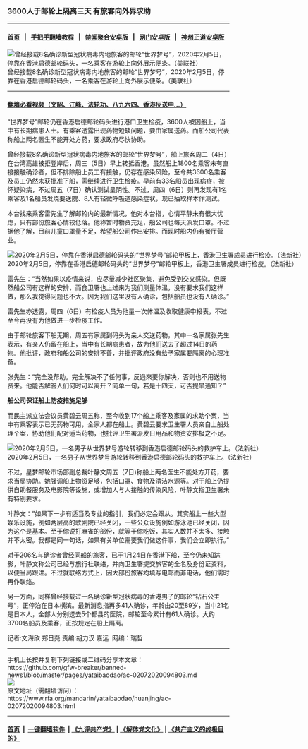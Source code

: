 ### 3600人于邮轮上隔离三天	有旅客向外界求助
------------------------

#### [首页](https://github.com/gfw-breaker/banned-news1/blob/master/README.md) &nbsp;&nbsp;|&nbsp;&nbsp; [手把手翻墙教程](https://github.com/gfw-breaker/guides/wiki) &nbsp;&nbsp;|&nbsp;&nbsp; [禁闻聚合安卓版](https://github.com/gfw-breaker/bn-android) &nbsp;&nbsp;|&nbsp;&nbsp; [网门安卓版](https://github.com/oGate2/oGate) &nbsp;&nbsp;|&nbsp;&nbsp; [神州正道安卓版](https://github.com/SzzdOgate/update) 



<div id="headerimg">
 <img alt="曾经接载8名确诊新型冠状病毒内地旅客的邮轮“世界梦号”，2020年2月5日，停靠在香港启德邮轮码头，一名乘客在游轮上向外展示便条。（美联社）
" src="https://www.rfa.org/mandarin/yataibaodao/huanjing/ac-02072020094803.html/AP_20038176017996.jpg/@@images/e00f9302-b038-462b-88b0-6c7d4ba4945b.jpeg" title="曾经接载8名确诊新型冠状病毒内地旅客的邮轮“世界梦号”，2020年2月5日，停靠在香港启德邮轮码头，一名乘客在游轮上向外展示便条。（美联社）
"/>
 <div id="headerimgcontents">
  <div id="headerimgcaption">
   <span>
    曾经接载8名确诊新型冠状病毒内地旅客的邮轮“世界梦号”，2020年2月5日，停靠在香港启德邮轮码头，一名乘客在游轮上向外展示便条。（美联社）
   </span>
   <!-- zoomattribute -->
  </div>
  <!-- headerimgcaption -->
 </div>
 <!-- headerimagecontents -->
</div>

<hr/>


#### [翻墙必看视频（文昭、江峰、法轮功、八九六四、香港反送中...）](https://github.com/gfw-breaker/banned-news1/blob/master/pages/link3.md)

<div id="storytext">
 <div>
  <div class="slot_header">
  </div>
 </div>
 <p>
 </p>
 <p>
  “世界梦号”邮轮仍在香港启德邮轮码头进行港口卫生检疫，3600人被困船上，当中有长期病患人士。有乘客透露出现药物短缺问题，要由家属送药。而船公司代表称船上两名医生不能开处方药，要求政府尽快协助。
 </p>
 <p>
  曾经接载8名确诊新型冠状病毒内地旅客的邮轮“世界梦号”，船上旅客周二（4日）在台湾高雄被拒登岸后，周三（5日）早上转抵香港。虽然船上1800名乘客未有直接接触确诊者，但不排除船上员工有接触，仍存在感染风险，至今共3600名乘客及员工仍然未获批准下船，需继续进行卫生检疫。早前有33名船员出现病症，被怀疑染病，不过周五（7日）确认测试呈阴性。不过，周四（6日）则再发现有1名乘客及1名船员发烧要送院、8人有轻微呼吸道感染症状，现已抽取样本作测试。
 </p>
 <p>
 </p>
 <p>
 </p>
 <p>
  本台找来乘客雷先生了解邮轮内的最新情况，他对本台指，心情平静未有很大忧虑，只有部份旅客心情较低落。他称暂时物资充足，船公司也每天派发口罩。不过据他了解，目前儿童口罩量不足，希望船公司作出安排。而现时船内仍有餐厅营业。
 </p>
 <p>
 </p>
 <p>
  <div class="image-inline captioned" style="width:1500px;">
   <div style="width:1500px;">
    <img alt="2020年2月5日，停靠在香港启德邮轮码头的“世界梦号”邮轮甲板上，香港卫生署成员进行检疫。（法新社）" src="https://www.rfa.org/mandarin/yataibaodao/huanjing/ac-02072020094803.html/000_1OP6VY.jpg" title="2020年2月5日，停靠在香港启德邮轮码头的“世界梦号”邮轮甲板上，香港卫生署成员进行检疫。（法新社）"/>
   </div>
   <div class="image-caption">
    <span style="width:1500px;">
     2020年2月5日，停靠在香港启德邮轮码头的“世界梦号”邮轮甲板上，香港卫生署成员进行检疫。（法新社）
    </span>
    <span class="copyright">
    </span>
   </div>
  </div>
 </p>
 <p>
  雷先生：“当然如果以疫情来说，应尽量减少社区聚集，避免受到交叉感染。但既然船公司有这样的安排，而食卫署也上过来为我们测量体温，没有要求我们这样做，那么我觉得问题也不大。因为我们这里没有人确诊，包括船员也没有人确诊。”
 </p>
 <p>
  雷先生亦透露，周四（6日）有检疫人员为他量一次体温及收取健康申报表，不过至今再没有为他做进一步检疫工作。
 </p>
 <p>
  由于邮轮旅客下船无期，周五有家属到码头为亲人交送药物，其中一名家属张先生表示，有亲人仍留在船上，当中有长期病患者，故为他们送去了超过14日的药物。他批评，政府和船公司的安排不善，并批评政府没有给予家属要隔离的心理准备。
 </p>
 <p>
  张先生：“完全没帮助。完全解决不了任何事，反過來要你解决，否则也不用送物资来。他能否解答人们何时可以离开？简单一句，若是十四天，可否提早通知？”
 </p>
 <p>
  <b>
  </b>
 </p>
 <p>
  <b>
   船公司保证船上防疫措施足够
  </b>
 </p>
 <p>
  而民主派立法会议员黄碧云周五称，至今收到17个船上乘客及家属的求助个案，当中有乘客表示已无药物可用，全家人都在船上。黄碧云要求卫生署人员亲自上船处理个案，协助他们配对适当药物，也批评卫生署派发日用品和物资安排极之不足。
 </p>
 <p>
 </p>
 <p>
  <div class="image-inline captioned" style="width:1500px;">
   <div style="width:1500px;">
    <img alt="2020年2月5日，一名男子从世界梦号游轮转移到香港启德邮轮码头的救护车上。（法新社）" src="https://www.rfa.org/mandarin/yataibaodao/huanjing/al-02052020090341.html/000_1OP774.jpg" title="2020年2月5日，一名男子从世界梦号游轮转移到香港启德邮轮码头的救护车上。（法新社）"/>
   </div>
   <div class="image-caption">
    <span style="width:1500px;">
     2020年2月5日，一名男子从世界梦号游轮转移到香港启德邮轮码头的救护车上。（法新社）
    </span>
    <span class="copyright">
    </span>
   </div>
  </div>
 </p>
 <p>
  不过，星梦邮轮市场部副总裁叶静文周五（7日)称船上两名医生不能处方开药，要求当局协助。她强调船上物资足够，包括口罩、食物及清洁水源等。对于船上仍提供自助餐服务及电影院等设施，或增加人与人接触的传染风险，叶静文指卫生署未有特别要求。
 </p>
 <p>
  叶静文：”如果下一步有适当及专业的指引，我们必定会跟从。其实船上一些大型娱乐设施，例如两层高的歌剧院已经关闭，一些公众设施例如游泳池已经关闭，因为这个是基本。至于你说打麻雀的部份，就等于你吃饭，其实人数并不太多、接触并不太密。我都是同一句话，如果有关单位需要我们做这件事，我们会立即执行。”
 </p>
 <p>
  对于206名与确诊者曾经同船的旅客，已于1月24日在香港下船，至今仍未知踪影，叶静文称公司已经与旅行社联络，并向卫生署提交旅客的全名及身份证资料，以便当局跟进。不过就联络方式上，因大部份旅客均填写电邮而非电话，他们需时再作联络。
 </p>
 <p>
  另一方面，同样曾经接载过一名确诊新型冠状病毒的香港男子的邮轮“钻石公主号“，正停泊在日本横滨。最新消息指再多41人确诊，年龄由20至89岁，当中21名是日本人，全部人分别送去5个都县的医院，邮轮至今累计有61人确诊。大约3700名船员及乘客，正按规定在船上隔离。
 </p>
 <p>
 </p>
 <p>
  记者:文海欣 郑日尧 责编:胡力汉 嘉远  网编：瑞哲
 </p>
</div>

<hr/>
手机上长按并复制下列链接或二维码分享本文章：<br/>
https://github.com/gfw-breaker/banned-news1/blob/master/pages/yataibaodao/ac-02072020094803.md <br/>
<a href='https://github.com/gfw-breaker/banned-news1/blob/master/pages/yataibaodao/ac-02072020094803.md'><img src='https://github.com/gfw-breaker/banned-news1/blob/master/pages/yataibaodao/ac-02072020094803.md.png'/></a> <br/>
原文地址（需翻墙访问）：https://www.rfa.org/mandarin/yataibaodao/huanjing/ac-02072020094803.html


------------------------
#### [首页](https://github.com/gfw-breaker/banned-news1/blob/master/README.md) &nbsp;|&nbsp; [一键翻墙软件](https://github.com/gfw-breaker/nogfw/blob/master/README.md) &nbsp;| [《九评共产党》](https://github.com/gfw-breaker/9ping.md/blob/master/README.md#九评之一评共产党是什么) | [《解体党文化》](https://github.com/gfw-breaker/jtdwh.md/blob/master/README.md) | [《共产主义的终极目的》](https://github.com/gfw-breaker/gczydzjmd.md/blob/master/README.md)


<img src='http://gfw-breaker.win/banned-news/pages/yataibaodao/ac-02072020094803.md' width='0px' height='0px'/>